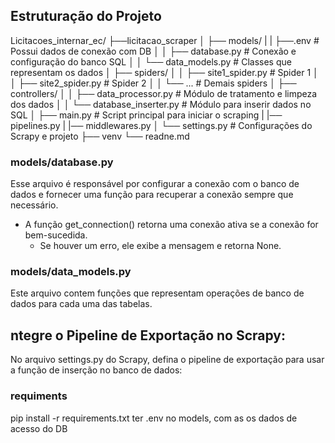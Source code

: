 ## Estruturação do Projeto
 

Licitacoes_internar_ec/
├──licitacao_scraper
│   ├── models/
|   |    ├──.env                 # Possui dados de conexão com DB
│   │   ├── database.py          # Conexão e configuração do banco SQL
│   │   └── data_models.py       # Classes que representam os dados
│   ├── spiders/
│   │   ├── site1_spider.py      # Spider 1
│   │   ├── site2_spider.py      # Spider 2
│   │   └── ...                  # Demais spiders
│   ├── controllers/
│   │   ├── data_processor.py    # Módulo de tratamento e limpeza dos dados
│   │   └── database_inserter.py # Módulo para inserir dados no SQL
│   ├── main.py                  # Script principal para iniciar o scraping
|   |──     pipelines.py
|   |──     middlewares.py
│   └── settings.py              # Configurações do Scrapy e projeto
├── venv
└── readne.md

### models/database.py
Esse arquivo é responsável por configurar a conexão com o banco de dados e fornecer uma função para recuperar a conexão sempre que necessário.
- A função get_connection() retorna uma conexão ativa se a conexão for bem-sucedida.
    - Se houver um erro, ele exibe a mensagem e retorna None.

### models/data_models.py
Este arquivo contem funções que representam operações de banco de dados para cada uma das tabelas.

## ntegre o Pipeline de Exportação no Scrapy:

No arquivo settings.py do Scrapy, defina o pipeline de exportação para usar a função de inserção no banco de dados:


### requiments
pip install -r requirements.txt
ter .env no models, com as os dados de acesso do DB
